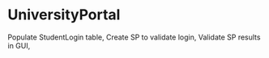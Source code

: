 # UniversityPortal
Populate StudentLogin table, 
Create SP to validate login, 
Validate SP results in GUI, 
